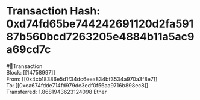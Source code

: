 
Transaction Hash: 0xd74fd65be744242691120d2fa59187b560bcd7263205e4884b11a5ac9a69cd7c
====================================================================================
  
#💸Transaction  
Block: [[14758997]]  
From: [[0x4cb18386e5d1f34dc6eea834bf3534a970a3f8e7]]  
To: [[0xea674fdde714fd979de3edf0f56aa9716b898ec8]]  
Transferred: 1.8681943623124098 Ether